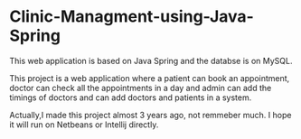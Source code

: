 # Clinic-Managment-using-Java-Spring

This web application is based on Java Spring and the databse is on MySQL.

This project is a web application where a patient can book an appointment, doctor can check all the appointments in a day and admin can add the timings of doctors and can add doctors and patients in a system.

Actually,I made this project almost 3 years ago, not remmeber much. I hope it will run on Netbeans or Intellij directly.
